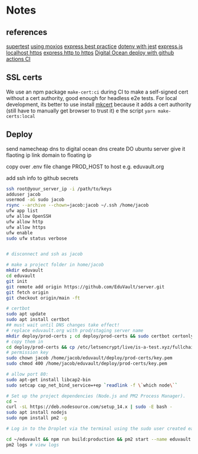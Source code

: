 # Notes

## references

[supertest](https://github.com/visionmedia/supertest#readme)
[using moxios](https://codewithhugo.com/testing-an-express-app-with-supertest-moxios-and-jest/)
[express best practice](http://expressjs.com/en/advanced/best-practice-performance.html)
[dotenv with jest](https://tekloon.dev/using-dotenv-with-jest)
[express.js](http://expressjs.com/en/)
[localhost https](https://medium.com/@nitinpatel_20236/how-to-create-an-https-server-on-localhost-using-express-366435d61f28)
[express http to https](https://stackoverflow.com/a/65551891/12662244)
[Digital Ocean deploy with github actions CI](https://codememoirs.com/automatic-deployment-digitalocean-github-actions/)

## SSL certs

We use an npm package `make-cert:ci` during CI to make a self-signed cert without a cert authority, good enough for headless e2e tests. For local development, its better to use install [mkcert](https://github.com/FiloSottile/mkcert/) because it adds a cert authority (still have to manually get browser to trust it)
e the script `yarn make-certs:local`

## Deploy

send namecheap dns to digital ocean dns
create DO ubuntu server
give it flaoting ip
link domain to floating ip

copy over .env file
change PROD_HOST to host e.g. eduvault.org

add ssh info to github secrets

```bash
ssh root@your_server_ip -i /path/to/keys
adduser jacob
usermod -aG sudo jacob
rsync --archive --chown=jacob:jacob ~/.ssh /home/jacob
ufw app list
ufw allow OpenSSH
ufw allow http
ufw allow https
ufw enable
sudo ufw status verbose


# disconnect and ssh as jacob
```

```bash
# make a project folder in home/jacob
mkdir eduvault
cd eduvault
git init
git remote add origin https://github.com/EduVault/server.git
git fetch origin
git checkout origin/main -ft

# certbot
sudo apt update
sudo apt install certbot
## must wait until DNS changes take effect!
# replace eduvault.org with prod/staging server name
mkdir deploy/prod-certs ; cd deploy/prod-certs && sudo certbot certonly --standalone -d eduvault.org<domain>
# copy them in
cd deploy/prod-certs && cp /etc/letsencrypt/live/is-a-test.xyz/fullchain.pem cert.pem && cp /etc/letsencrypt/live/is-a-test.xyz/privkey.pem key.pem
# permission key
sudo chown jacob /home/jacob/eduvault/deploy/prod-certs/key.pem
sudo chmod 400 /home/jacob/eduvault/deploy/prod-certs/key.pem

# allow port 80:
sudo apt-get install libcap2-bin
sudo setcap cap_net_bind_service=+ep `readlink -f \`which node\``

# Set up the project dependencies (Node.js and PM2 Process Manager).
cd ~
curl -sL https://deb.nodesource.com/setup_14.x | sudo -E bash -
sudo apt install nodejs
sudo npm install pm2 -g

# Log in to the Droplet via the terminal using the sudo user created earlier, navigate to the project root directory and start the application using the PM2 process manager.

cd ~/eduvault && npm run build:production && pm2 start --name eduvault npm -- run start
pm2 logs # view logs
```
